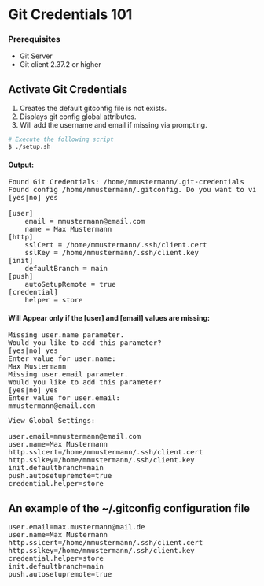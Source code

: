# Git Credentials 101


### Prerequisites
* Git Server
* Git client 2.37.2 or higher

## Activate Git Credentials
1. Creates the default gitconfig file is not exists.
2. Displays git config global attributes.
3. Will add the username and email if missing via prompting.

``` sh
# Execute the following script
$ ./setup.sh
```

#### Output:

<pre>
Found Git Credentials: /home/mmustermann/.git-credentials
Found config /home/mmustermann/.gitconfig. Do you want to view it?
[yes|no] yes

[user]
	email = mmustermann@email.com
	name = Max Mustermann
[http]
	sslCert = /home/mmustermann/.ssh/client.cert
	sslKey = /home/mmustermann/.ssh/client.key
[init]
	defaultBranch = main
[push]
	autoSetupRemote = true
[credential]
	helper = store
</pre>

#### Will Appear only if the [user] and [email] values are missing:

<pre>
Missing user.name parameter.
Would you like to add this parameter?
[yes|no] yes
Enter value for user.name:
Max Mustermann
Missing user.email parameter.
Would you like to add this parameter?
[yes|no] yes
Enter value for user.email:
mmustermann@email.com
</pre>

<pre>
View Global Settings:

user.email=mmustermann@email.com
user.name=Max Mustermann
http.sslcert=/home/mmustermann/.ssh/client.cert
http.sslkey=/home/mmustermann/.ssh/client.key
init.defaultbranch=main
push.autosetupremote=true
credential.helper=store
</pre>


## An example of the ~/.gitconfig configuration file

<pre>
user.email=max.mustermann@mail.de
user.name=Max Mustermann
http.sslcert=/home/mmustermann/.ssh/client.cert
http.sslkey=/home/mmustermann/.ssh/client.key
credential.helper=store
init.defaultbranch=main
push.autosetupremote=true
</pre>

